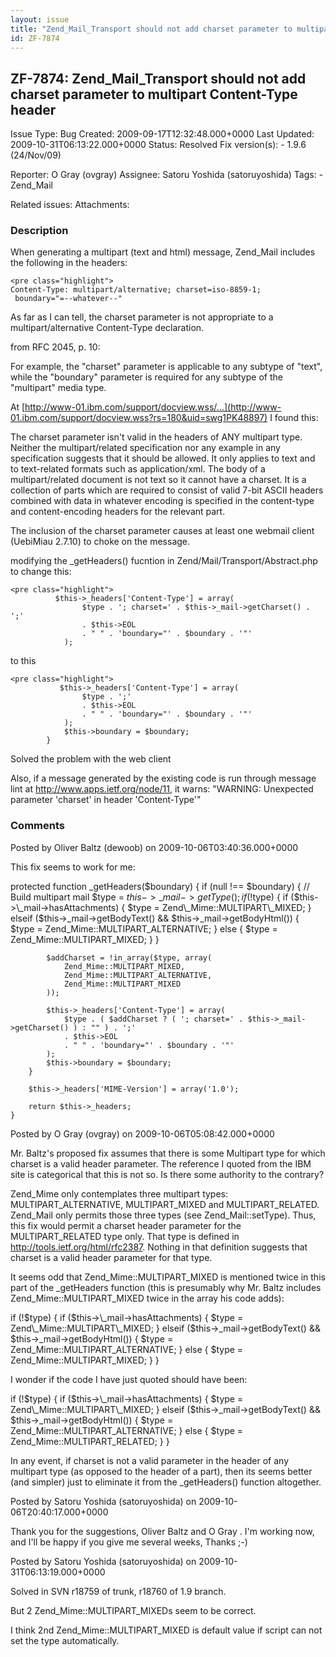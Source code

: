 ```yaml
---
layout: issue
title: "Zend_Mail_Transport should not add charset parameter to multipart Content-Type header"
id: ZF-7874
---
```


ZF-7874: Zend\_Mail\_Transport should not add charset parameter to multipart Content-Type header
------------------------------------------------------------------------------------------------

 Issue Type: Bug Created: 2009-09-17T12:32:48.000+0000 Last Updated: 2009-10-31T06:13:22.000+0000 Status: Resolved Fix version(s): - 1.9.6 (24/Nov/09)
 
 Reporter:  O Gray (ovgray)  Assignee:  Satoru Yoshida (satoruyoshida)  Tags: - Zend\_Mail
 
 Related issues: 
 Attachments: 
### Description

When generating a multipart (text and html) message, Zend\_Mail includes the following in the headers:

 
    <pre class="highlight">
    Content-Type: multipart/alternative; charset=iso-8859-1;
     boundary="=--whatever--"


As far as I can tell, the charset parameter is not appropriate to a multipart/alternative Content-Type declaration.

from RFC 2045, p. 10:

For example, the "charset" parameter is applicable to any subtype of "text", while the "boundary" parameter is required for any subtype of the "multipart" media type.

At [http://www-01.ibm.com/support/docview.wss/…](http://www-01.ibm.com/support/docview.wss?rs=180&uid=swg1PK48897) I found this:

The charset parameter isn't valid in the headers of ANY multipart type. Neither the multipart/related specification nor any example in any specification suggests that it should be allowed. It only applies to text and to text-related formats such as application/xml. The body of a multipart/related document is not text so it cannot have a charset. It is a collection of parts which are required to consist of valid 7-bit ASCII headers combined with data in whatever encoding is specified in the content-type and content-encoding headers for the relevant part.

The inclusion of the charset parameter causes at least one webmail client (UebiMiau 2.7.10) to choke on the message.

modifying the \_getHeaders() fucntion in Zend/Mail/Transport/Abstract.php to change this:

 
    <pre class="highlight">
              $this->_headers['Content-Type'] = array(
                    $type . '; charset=' . $this->_mail->getCharset() . ';'
                    . $this->EOL
                    . " " . 'boundary="' . $boundary . '"'
                );


to this

 
    <pre class="highlight">
               $this->_headers['Content-Type'] = array(
                    $type . ';'
                    . $this->EOL
                    . " " . 'boundary="' . $boundary . '"'
                );
                $this->boundary = $boundary;
            } 


Solved the problem with the web client

Also, if a message generated by the existing code is run through message lint at <http://www.apps.ietf.org/node/11>, it warns: "WARNING: Unexpected parameter 'charset' in header 'Content-Type'"

 

 

### Comments

Posted by Oliver Baltz (dewoob) on 2009-10-06T03:40:36.000+0000

This fix seems to work for me:

protected function \_getHeaders($boundary) { if (null !== $boundary) { // Build multipart mail $type = $this->\_mail->getType(); if (!$type) { if ($this->\_mail->hasAttachments) { $type = Zend\_Mime::MULTIPART\_MIXED; } elseif ($this->\_mail->getBodyText() && $this->\_mail->getBodyHtml()) { $type = Zend\_Mime::MULTIPART\_ALTERNATIVE; } else { $type = Zend\_Mime::MULTIPART\_MIXED; } }

 
            $addCharset = !in_array($type, array( 
                Zend_Mime::MULTIPART_MIXED,
                Zend_Mime::MULTIPART_ALTERNATIVE,
                Zend_Mime::MULTIPART_MIXED  
            ));
    
            $this->_headers['Content-Type'] = array(
                $type . ( $addCharset ? ( '; charset=' . $this->_mail->getCharset() ) : "" ) . ';'
                . $this->EOL
                . " " . 'boundary="' . $boundary . '"'
            );
            $this->boundary = $boundary;
        }
    
        $this->_headers['MIME-Version'] = array('1.0');
    
        return $this->_headers;
    }


 

 

Posted by O Gray (ovgray) on 2009-10-06T05:08:42.000+0000

Mr. Baltz's proposed fix assumes that there is some Multipart type for which charset is a valid header parameter. The reference I quoted from the IBM site is categorical that this is not so. Is there some authority to the contrary?

Zend\_Mime only contemplates three multipart types: MULTIPART\_ALTERNATIVE, MULTIPART\_MIXED and MULTIPART\_RELATED. Zend\_Mail only permits those three types (see Zend\_Mail::setType). Thus, this fix would permit a charset header parameter for the MULTIPART\_RELATED type only. That type is defined in <http://tools.ietf.org/html/rfc2387>. Nothing in that definition suggests that charset is a valid header parameter for that type.

It seems odd that Zend\_Mime::MULTIPART\_MIXED is mentioned twice in this part of the \_getHeaders function (this is presumably why Mr. Baltz includes Zend\_Mime::MULTIPART\_MIXED twice in the array his code adds):

if (!$type) { if ($this->\_mail->hasAttachments) { $type = Zend\_Mime::MULTIPART\_MIXED; } elseif ($this->\_mail->getBodyText() && $this->\_mail->getBodyHtml()) { $type = Zend\_Mime::MULTIPART\_ALTERNATIVE; } else { $type = Zend\_Mime::MULTIPART\_MIXED; } }

I wonder if the code I have just quoted should have been:

if (!$type) { if ($this->\_mail->hasAttachments) { $type = Zend\_Mime::MULTIPART\_MIXED; } elseif ($this->\_mail->getBodyText() && $this->\_mail->getBodyHtml()) { $type = Zend\_Mime::MULTIPART\_ALTERNATIVE; } else { $type = Zend\_Mime::MULTIPART\_RELATED; } }

In any event, if charset is not a valid parameter in the header of any multipart type (as opposed to the header of a part), then its seems better (and simpler) just to eliminate it from the \_getHeaders() function altogether.

 

 

Posted by Satoru Yoshida (satoruyoshida) on 2009-10-06T20:40:17.000+0000

Thank you for the suggestions, Oliver Baltz and O Gray . I'm working now, and I'll be happy if you give me several weeks, Thanks ;-)

 

 

Posted by Satoru Yoshida (satoruyoshida) on 2009-10-31T06:13:19.000+0000

Solved in SVN r18759 of trunk, r18760 of 1.9 branch.

But 2 Zend\_Mime::MULTIPART\_MIXEDs seem to be correct.

I think 2nd Zend\_Mime::MULTIPART\_MIXED is default value if script can not set the type automatically.

 

 